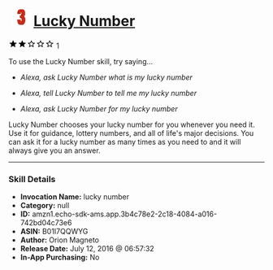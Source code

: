 # &nbsp;<img src="skill_icon" alt="Lucky Number icon" width="36"> [Lucky Number](http://alexa.amazon.com/#skills/amzn1.echo-sdk-ams.app.3b4c78e2-2c18-4084-a016-742bd04c73e6)
![2 stars](../../images/ic_star_black_18dp_1x.png)![2 stars](../../images/ic_star_black_18dp_1x.png)![2 stars](../../images/ic_star_border_black_18dp_1x.png)![2 stars](../../images/ic_star_border_black_18dp_1x.png)![2 stars](../../images/ic_star_border_black_18dp_1x.png) 1

To use the Lucky Number skill, try saying...

* *Alexa, ask Lucky Number what is my lucky number*

* *Alexa, tell Lucky Number to tell me my lucky number*

* *Alexa, ask Lucky Number for my lucky number*

Lucky Number chooses your lucky number for you whenever you need it. Use it for guidance, lottery numbers, and all of life's major decisions.  You can ask it for a lucky number as many times as you need to and it will always give you an answer.

***

### Skill Details

* **Invocation Name:** lucky number
* **Category:** null
* **ID:** amzn1.echo-sdk-ams.app.3b4c78e2-2c18-4084-a016-742bd04c73e6
* **ASIN:** B01I7QQWYG
* **Author:** Orion Magneto
* **Release Date:** July 12, 2016 @ 06:57:32
* **In-App Purchasing:** No
